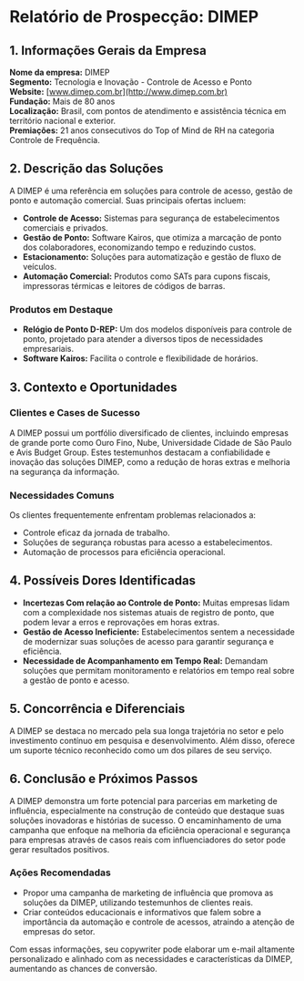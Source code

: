 # Relatório de Prospecção: DIMEP

## 1. Informações Gerais da Empresa
**Nome da empresa:** DIMEP  
**Segmento:** Tecnologia e Inovação - Controle de Acesso e Ponto  
**Website:** [www.dimep.com.br](http://www.dimep.com.br)  
**Fundação:** Mais de 80 anos  
**Localização:** Brasil, com pontos de atendimento e assistência técnica em território nacional e exterior.  
**Premiações:** 21 anos consecutivos do Top of Mind de RH na categoria Controle de Frequência.  

## 2. Descrição das Soluções
A DIMEP é uma referência em soluções para controle de acesso, gestão de ponto e automação comercial. Suas principais ofertas incluem:

- **Controle de Acesso:** Sistemas para segurança de estabelecimentos comerciais e privados.
- **Gestão de Ponto:** Software Kairos, que otimiza a marcação de ponto dos colaboradores, economizando tempo e reduzindo custos.
- **Estacionamento:** Soluções para automatização e gestão de fluxo de veículos.
- **Automação Comercial:** Produtos como SATs para cupons fiscais, impressoras térmicas e leitores de códigos de barras.

### Produtos em Destaque
- **Relógio de Ponto D-REP:** Um dos modelos disponíveis para controle de ponto, projetado para atender a diversos tipos de necessidades empresariais.
- **Software Kairos:** Facilita o controle e flexibilidade de horários.

## 3. Contexto e Oportunidades
### Clientes e Cases de Sucesso
A DIMEP possui um portfólio diversificado de clientes, incluindo empresas de grande porte como Ouro Fino, Nube, Universidade Cidade de São Paulo e Avis Budget Group. Estes testemunhos destacam a confiabilidade e inovação das soluções DIMEP, como a redução de horas extras e melhoria na segurança da informação.

### Necessidades Comuns
Os clientes frequentemente enfrentam problemas relacionados a:
- Controle eficaz da jornada de trabalho.
- Soluções de segurança robustas para acesso a estabelecimentos.
- Automação de processos para eficiência operacional.

## 4. Possíveis Dores Identificadas
- **Incertezas Com relação ao Controle de Ponto:** Muitas empresas lidam com a complexidade nos sistemas atuais de registro de ponto, que podem levar a erros e reprovações em horas extras.
- **Gestão de Acesso Ineficiente:** Estabelecimentos sentem a necessidade de modernizar suas soluções de acesso para garantir segurança e eficiência.
- **Necessidade de Acompanhamento em Tempo Real:** Demandam soluções que permitam monitoramento e relatórios em tempo real sobre a gestão de ponto e acesso.

## 5. Concorrência e Diferenciais
A DIMEP se destaca no mercado pela sua longa trajetória no setor e pelo investimento contínuo em pesquisa e desenvolvimento. Além disso, oferece um suporte técnico reconhecido como um dos pilares de seu serviço.

## 6. Conclusão e Próximos Passos
A DIMEP demonstra um forte potencial para parcerias em marketing de influência, especialmente na construção de conteúdo que destaque suas soluções inovadoras e histórias de sucesso. O encaminhamento de uma campanha que enfoque na melhoria da eficiência operacional e segurança para empresas através de casos reais com influenciadores do setor pode gerar resultados positivos.

### Ações Recomendadas
- Propor uma campanha de marketing de influência que promova as soluções da DIMEP, utilizando testemunhos de clientes reais.
- Criar conteúdos educacionais e informativos que falem sobre a importância da automação e controle de acessos, atraindo a atenção de empresas do setor.

Com essas informações, seu copywriter pode elaborar um e-mail altamente personalizado e alinhado com as necessidades e características da DIMEP, aumentando as chances de conversão.